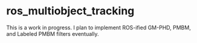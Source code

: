 # ros_multiobject_tracking
This is a work in progress. I plan to implement ROS-ified GM-PHD, PMBM, and Labeled PMBM filters eventually.
